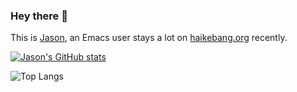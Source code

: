 ### Hey there 👋

This is [Jason](//jsntn.com), an Emacs user stays a lot on [haikebang.org](//haikebang.org) recently.

[![Jason's GitHub stats](https://github-readme-stats.vercel.app/api?username=jsntn&count_private=true&show_icons=true)](https://github.com/anuraghazra/github-readme-stats)

![Top Langs](https://github-readme-stats.vercel.app/api/top-langs/?username=jsntn&layout=compact)
<!--
**jsntn/jsntn** is a ✨ _special_ ✨ repository because its `README.md` (this file) appears on your GitHub profile.

Here are some ideas to get you started:

- 🔭 I’m currently working on ...
- 🌱 I’m currently learning ...
- 👯 I’m looking to collaborate on ...
- 🤔 I’m looking for help with ...
- 💬 Ask me about ...
- 📫 How to reach me: ...
- 😄 Pronouns: ...
- ⚡ Fun fact: ...
-->

